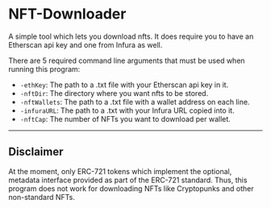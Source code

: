 # NFT-Downloader
A simple tool which lets you download nfts. It does require you to have an Etherscan api key and one from Infura as well.

There are 5 required command line arguments that must be used when running this program:
- `-ethKey`: The path to a .txt file with your Etherscan api key in it.
- `-nftDir`: The directory where you want nfts to be stored.
- `-nftWallets`: The path to a .txt file with a wallet address on each line.
- `-infuraURL`: The path to a .txt with your Infura URL copied into it.
- `-nftCap`: The number of NFTs you want to download per wallet.

---
## Disclaimer
At the moment, only ERC-721 tokens which implement the optional, metadata interface provided as part of the ERC-721 standard. Thus, this program does not work for downloading NFTs like Cryptopunks and other non-standard NFTs.